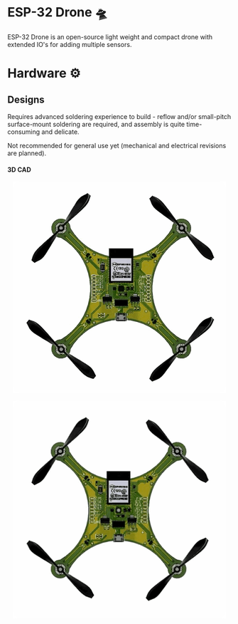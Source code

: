 # ESP-32 Drone 🛸
ESP-32 Drone is an open-source light weight and compact drone with extended IO's for adding multiple sensors.

# Hardware ⚙️

## Designs

Requires advanced soldering experience to build - reflow and/or small-pitch surface-mount soldering are required, and assembly is quite time-consuming and delicate.

Not recommended for general use yet (mechanical and electrical revisions are planned).


#### 3D CAD
<p align="center">
  <img src="https://github.com/Kunalverma1502/esp32-mini-drone/blob/master/IMAGES/Drone Rotate.gif" width="480" />
</p>

<p align="center">
  <img src="https://github.com/Kunalverma1502/esp32-mini-drone/blob/master/IMAGES/Motor Directions.gif" width="480" />
</p>
